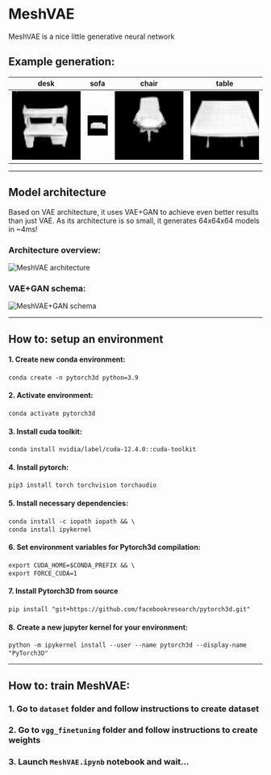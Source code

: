 # MeshVAE

MeshVAE is a nice little generative neural network

## Example generation:

| desk | sofa | chair | table |
| --- | --- | --- | --- |
| ![desk](https://github.com/egichSerg/MeshVAE/blob/main/images/desk.png) | ![sofa](https://github.com/egichSerg/MeshVAE/blob/main/images/divan_1.gif) | ![chair](https://github.com/egichSerg/MeshVAE/blob/main/images/stool_nizhe.png) | ![table](https://github.com/egichSerg/MeshVAE/blob/main/images/stol.png) |


---

## Model architecture

Based on VAE architecture, it uses VAE+GAN to achieve even better results than just VAE. As its architecture is so small, it generates 64x64x64 models in ~4ms!

### Architecture overview:

![MeshVAE architecture]()

### VAE+GAN schema:

![MeshVAE+GAN schema]()

---
## How to: setup an environment
#### 1. Create new conda environment:
```
conda create -n pytorch3d python=3.9
```
#### 2. Activate environment:
```
conda activate pytorch3d
```
#### 3. Install cuda toolkit:
```
conda install nvidia/label/cuda-12.4.0::cuda-toolkit
```
#### 4. Install pytorch:
```
pip3 install torch torchvision torchaudio
```
#### 5. Install necessary dependencies:
```
conda install -c iopath iopath && \
conda install ipykernel
```
#### 6. Set environment variables for Pytorch3d compilation: 
```
export CUDA_HOME=$CONDA_PREFIX && \
export FORCE_CUDA=1
```
#### 7. Install Pytorch3D from source
```
pip install "git+https://github.com/facebookresearch/pytorch3d.git"
```
#### 8. Create a new jupyter kernel for your environment:
```
python -m ipykernel install --user --name pytorch3d --display-name "PyTorch3D"
```
---
## How to: train MeshVAE:
### 1. Go to `dataset` folder and follow instructions to create dataset
### 2. Go to `vgg_finetuning` folder and follow instructions to create weights
### 3. Launch `MeshVAE.ipynb` notebook and wait...
